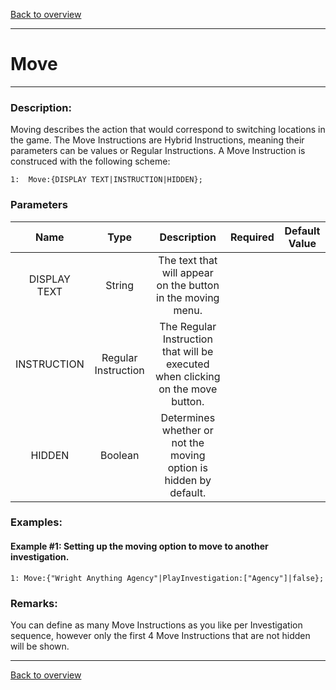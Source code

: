 [Back to overview](index.md)

---
# Move

---

 ### Description:
Moving describes the action that would correspond to switching locations in the game. The Move Instructions are Hybrid Instructions, meaning their parameters can be values or Regular Instructions. A Move Instruction is construced with the following scheme:

```
1:  Move:{DISPLAY TEXT|INSTRUCTION|HIDDEN};
```
### Parameters

|Name|Type|Description|Required|Default Value|
|:---:|:---:|:---:|:---:|:---:|
|DISPLAY TEXT|String|The text that will appear on the button in the moving menu.|
|INSTRUCTION|Regular Instruction|The Regular Instruction that will be executed when clicking on the move button.|
|HIDDEN|Boolean|Determines whether or not the moving option is hidden by default.|

### Examples:
#### Example #1: Setting up the moving option to move to another investigation.
```
1: Move:{"Wright Anything Agency"|PlayInvestigation:["Agency"]|false};
```

### Remarks:
You can define as many Move Instructions as you like per Investigation sequence, however only the first 4 Move Instructions that are not hidden will be shown.

---
[Back to overview](index.md)
